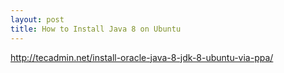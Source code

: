 ```yaml
---
layout: post
title: How to Install Java 8 on Ubuntu
---
```


http://tecadmin.net/install-oracle-java-8-jdk-8-ubuntu-via-ppa/